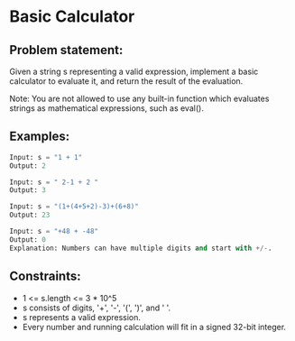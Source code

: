 # Basic Calculator

## Problem statement:
Given a string s representing a valid expression, implement a basic calculator to evaluate it, and return the result of the evaluation.

Note: You are not allowed to use any built-in function which evaluates strings as mathematical expressions, such as eval().

## Examples:
```py
Input: s = "1 + 1"
Output: 2
```
```py
Input: s = " 2-1 + 2 "
Output: 3
```
```py
Input: s = "(1+(4+5+2)-3)+(6+8)"
Output: 23
```
```py
Input: s = "+48 + -48"
Output: 0
Explanation: Numbers can have multiple digits and start with +/-.
```

## Constraints:
- 1 <= s.length <= 3 * 10^5
- s consists of digits, '+', '-', '(', ')', and ' '.
- s represents a valid expression.
- Every number and running calculation will fit in a signed 32-bit integer.
